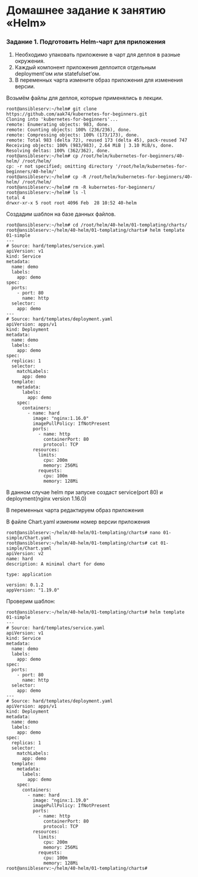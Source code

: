 # Домашнее задание к занятию «Helm»
### Задание 1. Подготовить Helm-чарт для приложения
1. Необходимо упаковать приложение в чарт для деплоя в разные окружения.
2. Каждый компонент приложения деплоится отдельным deployment’ом или statefulset’ом.
3. В переменных чарта измените образ приложения для изменения версии.

Возьмём файлы для деплоя, которые применялись в лекции.
```
root@ansibleserv:~/helm# git clone https://github.com/aak74/kubernetes-for-beginners.git
Cloning into 'kubernetes-for-beginners'...
remote: Enumerating objects: 983, done.
remote: Counting objects: 100% (236/236), done.
remote: Compressing objects: 100% (173/173), done.
remote: Total 983 (delta 72), reused 173 (delta 45), pack-reused 747
Receiving objects: 100% (983/983), 2.64 MiB | 3.10 MiB/s, done.
Resolving deltas: 100% (362/362), done.
root@ansibleserv:~/helm# cp /root/helm/kubernetes-for-beginners/40-helm/ /root/helm/
cp: -r not specified; omitting directory '/root/helm/kubernetes-for-beginners/40-helm/'
root@ansibleserv:~/helm# cp -R /root/helm/kubernetes-for-beginners/40-helm/ /root/helm/
root@ansibleserv:~/helm# rm -R kubernetes-for-beginners/
root@ansibleserv:~/helm# ls -l
total 4
drwxr-xr-x 5 root root 4096 Feb  28 10:52 40-helm
```
Создадим шаблон на базе данных файлов.
```
root@ansibleserv:~/helm# cd /root/helm/40-helm/01-templating/charts/
root@ansibleserv:~/helm/40-helm/01-templating/charts# helm template 01-simple
---
# Source: hard/templates/service.yaml
apiVersion: v1
kind: Service
metadata:
  name: demo
  labels:
    app: demo
spec:
  ports:
    - port: 80
      name: http
  selector:
    app: demo
---
# Source: hard/templates/deployment.yaml
apiVersion: apps/v1
kind: Deployment
metadata:
  name: demo
  labels:
    app: demo
spec:
  replicas: 1
  selector:
    matchLabels:
      app: demo
  template:
    metadata:
      labels:
        app: demo
    spec:
      containers:
        - name: hard
          image: "nginx:1.16.0"
          imagePullPolicy: IfNotPresent
          ports:
            - name: http
              containerPort: 80
              protocol: TCP
          resources:
            limits:
              cpu: 200m
              memory: 256Mi
            requests:
              cpu: 100m
              memory: 128Mi
```
В данном случае helm при запуске создаст service(port 80) и deployment(nginx version 1.16.0)

В переменных чарта редактируем образ приложения

В файле Chart.yaml изменим номер версии приложения
```
root@ansibleserv:~/helm/40-helm/01-templating/charts# nano 01-simple/Chart.yaml
root@ansibleserv:~/helm/40-helm/01-templating/charts# cat 01-simple/Chart.yaml
apiVersion: v2
name: hard
description: A minimal chart for demo

type: application

version: 0.1.2
appVersion: "1.19.0"
```
Проверим шаблон:
```
root@ansibleserv:~/helm/40-helm/01-templating/charts# helm template 01-simple
---
# Source: hard/templates/service.yaml
apiVersion: v1
kind: Service
metadata:
  name: demo
  labels:
    app: demo
spec:
  ports:
    - port: 80
      name: http
  selector:
    app: demo
---
# Source: hard/templates/deployment.yaml
apiVersion: apps/v1
kind: Deployment
metadata:
  name: demo
  labels:
    app: demo
spec:
  replicas: 1
  selector:
    matchLabels:
      app: demo
  template:
    metadata:
      labels:
        app: demo
    spec:
      containers:
        - name: hard
          image: "nginx:1.19.0"
          imagePullPolicy: IfNotPresent
          ports:
            - name: http
              containerPort: 80
              protocol: TCP
          resources:
            limits:
              cpu: 200m
              memory: 256Mi
            requests:
              cpu: 100m
              memory: 128Mi
root@ansibleserv:~/helm/40-helm/01-templating/charts#
```






